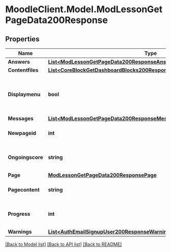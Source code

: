 # MoodleClient.Model.ModLessonGetPageData200Response

## Properties

Name | Type | Description | Notes
------------ | ------------- | ------------- | -------------
**Answers** | [**List&lt;ModLessonGetPageData200ResponseAnswersInner&gt;**](ModLessonGetPageData200ResponseAnswersInner.md) |  | 
**Contentfiles** | [**List&lt;CoreBlockGetDashboardBlocks200ResponseBlocksInnerContentsFilesInner&gt;**](CoreBlockGetDashboardBlocks200ResponseBlocksInnerContentsFilesInner.md) |  | 
**Displaymenu** | **bool** | Whether we should display the menu or not in this page. | [default to null]
**Messages** | [**List&lt;ModLessonGetPageData200ResponseMessagesInner&gt;**](ModLessonGetPageData200ResponseMessagesInner.md) |  | 
**Newpageid** | **int** | New page id (if a jump was made) | [default to null]
**Ongoingscore** | **string** | The ongoing score message | [default to "null"]
**Page** | [**ModLessonGetPageData200ResponsePage**](ModLessonGetPageData200ResponsePage.md) |  | [optional] 
**Pagecontent** | **string** | Page html content | [optional] [default to "null"]
**Progress** | **int** | Progress percentage in the lesson | [default to null]
**Warnings** | [**List&lt;AuthEmailSignupUser200ResponseWarningsInner&gt;**](AuthEmailSignupUser200ResponseWarningsInner.md) |  | [optional] 

[[Back to Model list]](../README.md#documentation-for-models) [[Back to API list]](../README.md#documentation-for-api-endpoints) [[Back to README]](../README.md)


